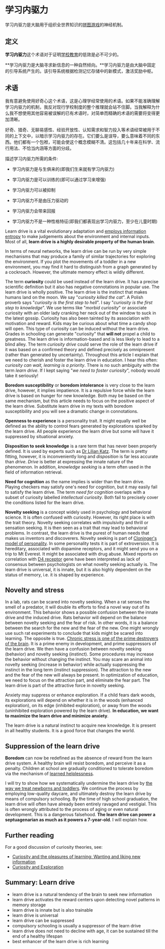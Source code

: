# 学习内驱力

学习内驱力是大脑用于组织全世界知识的[拼图游戏](https://supermemo.guru/wiki/Jigsaw_puzzle)的神经机制。

## 定义

**学习内驱力**这个术语对于证明[学校教育](https://supermemo.guru/wiki/Problem_of_Schooling)的低效是必不可少的。

**学习内驱力是大脑寻求新信息的一种自然倾向。**学习内驱力是由大脑中固定的引导系统产生的。该引导系统根据检测记忆存储中的新模式，激活奖励中枢。

## 术语

我有意避免使用好奇心这个术语，这是心理学经常使用的术语。如果不能准确理解学习内驱力的机制，我反对现行学校制度的整个推理就会站不住脚。当我解释为什么我不想使用其他容易被误解的已有术语时，对简单而精确的术语的需要将变得更加清晰。

好奇、猎奇、无聊易感性、经验开放性、认知需求和智力投入等术语经常被用于不同的上下文中，以暗示学习内驱力的存在。它们要么是误导，要么意味着不同的东西。他们都有一个包袱，可能会使这个概念模糊不清。这包括几十年来在科学、流行用法、不恰当内涵等方面的分歧。

描述学习内驱力所需的条件:

- 学习内驱力是与生俱来的(即我们生来就有学习内驱力)

- 学习内驱力是可以训练的(即可以通过学习来增强)

- 学习内驱力可以被抑制

- 学习内驱力不是由压力驱动的

- 学习内驱力会带来回报

- 学习内驱力不是一种性格特征(即我们都表现出学习内驱力，至少在儿童时期)

Learn drive is a vital evolutionary adaptation and [employs information entropy](https://supermemo.guru/wiki/Learntropy) to make judgements about the environment and internal inputs. Most of all, **learn drive is a highly desirable property of the human brain**.

In terms of neural networks, the learn drive can be run by very simple mechanisms that may produce a family of similar trajectories for exploring the environment. If you plot the movements of a toddler in a new environment, you may find it hard to distinguish from a graph generated by a cockroach. However, the ultimate memory effect is wildly different.

The term **curiosity** could be used instead of the learn drive. It has a precise scientific definition but it also has negative connotations in popular use. The learn drive is wholly positive. The learn drive is the instinct that makes humans land on the moon. We say "*curiosity killed the cat*". A Polish proverb says "*curiosity is the first step to hell*". I say "*curiosity is the first step to knowledge*". We use terms like "*morbid curiosity*" or associate curiosity with an older lady cranking her neck out of the window to suck in the latest gossip. Curiosity has also been tainted by its association with motivation and reward. Kids may be curious about what time a candy shop will open. This type of curiosity can be induced without the learn drive. Grades in schooling can generate "curiosity" that **will not** propel a child to greatness. The learn drive is information-based and is less likely to lead to a blind alley. The term *curiosity drive* could serve the role of the learn drive if it was based on a confirmed theory and defined precisely as omnipresent (rather than generated by uncertainty). Throughout this article I explain that we need to cherish and foster the learn drive in education. I hear this often: *curiosity can wait, learning is a priority*. There is no such ambiguity with the term *learn drive*. If I kept saying "*we need to foster curiosity*", nobody would take it seriously!

**Boredom susceptibility** or **boredom intolerance** is very close to the learn drive, however, it implies impatience. It is a repulsive force while the learn drive is based on hunger for new knowledge. Both may be based on the same mechanism, but this article needs to focus on the positive aspect of the learn drive. Substitute learn drive in my texts with boredom susceptibility and you will see a dramatic change in connotations.

**Openness to experience** is a personality trait. It might equally well be defined as the ability to control fears generated by explorations sparked by the learn drive. All people experience the learn drive but some will have it suppressed by situational anxiety.

**Disposition to seek knowledge** is a rare term that has never been properly defined. It is used by experts such as [Dr Lilian Katz](https://en.wikipedia.org/wiki/Lilian_Katz). The term is pretty fitting, however, it is inconveniently long and *disposition* is far less accurate than *drive*. *Drive* is better at expressing the innate nature of the phenomenon. In addition, *knowledge seeking* is a term often used in the field of information retrieval.

**Need for cognition** as the name implies is wider than the learn drive. Playing checkers may satisfy one's need for cognition, but it may easily fail to satisfy the learn drive. The term *need for cognition* overlaps with a subset of curiosity labelled *intellectual curiosity*. Both fail to precisely cover the conditions listed for the learn drive.

**Novelty seeking** is a concept widely used in psychology and behavioral science. It is often confused with curiosity. However, its right place is with the trait theory. Novelty seeking correlates with impulsivity and thrill or sensation seeking. It is then seen as a trait that may lead to behavioral problems. In contrast, the learn drive is the purest of human needs that makes us inventors and discoverers. Novelty seeking is part of [Cloninger's model of personality](https://en.wikipedia.org/wiki/Temperament_and_Character_Inventory). In some personality tests it is part of extroversion. It is hereditary, associated with dopamine receptors, and it might send you on a trip to Mt Everest. It might be associated with drug abuse. Mixed reports on correlation with [D4 receptor](https://en.wikipedia.org/wiki/Dopamine_receptor_D4) gene have been interpreted as lack of consensus between psychologists on what novelty seeking actually is. The learn drive is universal, it is innate, but it is also highly dependent on the status of memory, i.e. it is shaped by experience.

## Novelty and stress

In a lab, rats can be scared into novelty seeking. When a rat senses the smell of a predator, it will double its efforts to find a novel way out of its environment. This behavior shows a possible confusion between the innate drive and the induced drive. Rats behavior will depend on the balance between novelty seeking and the fear of risk. In other words, it is a balance between the search for the new and the fear of the new. One might wrongly use such rat experiments to conclude that kids might be scared into learning. The opposite is true. [Chronic stress is one of the prime destroyers of the brain](https://supermemo.guru/wiki/Stress_resilience). It is a prime enemy in development, and prime suppressors of the learn drive. We then have a confusion between novelty seeking (behavior) and novelty seeking (instinct). Some procedures may increase the behavior without changing the instinct. You may scare an animal into novelty seeking (increase in behavior) while actually suppressing the instinct in the long term (instinct suppression). The attraction to the new and the fear of the new will always be present. In optimization of education, we need to focus on the attraction part, and eliminate the fear part. The learn drive is part of the attractive force in novelty seeking.

Anxiety may suppress or enhance exploration. If a child fears dark woods, its explorations will depend on whether it is in the woods (enhanced exploration), on its edge (inhibited exploration), or away from the woods (uninhibited exploration powered by the learn drive). **In education, we want to maximize the learn drive and minimize anxiety**.

The learn drive is a natural instinct to acquire new knowledge. It is present in all healthy students. It is a good force that changes the world.

## Suppression of the learn drive

**Boredom** can now be redefined as the absence of reward from the learn drive system. A healthy brain will resist boredom, and perceive it as a penalty. Children at school are gradually conditioned to tolerate boredom via the mechanism of [learned helplessness](https://supermemo.guru/wiki/Learned_helplessness_vs._learn_drive).

I will try to show how we systematically undermine the learn drive by [the way we treat newborns and toddlers](https://supermemo.guru/wiki/Baby_management). We continue the process by employing low-quality daycare, and ultimately destroy the learn drive by means of compulsory schooling. By the time of high school graduation, the learn drive will often have already been entirely ravaged and vestigial. This is often wrongly attributed to the process of aging or even natural development. This is a dangerous falsehood. **The learn drive can power a septuagenarian as much as it powers a 7-year-old**. I will explain how.

## Further reading

For a good discussion of curiosity theories, see:

- [Curiosity and the pleasures of learning: Wanting and liking new information](https://www.researchgate.net/publication/245823962_Curiosity_and_the_pleasures_of_learning_Wanting_and_liking_new_information)
- [Curiosity and Exploration](http://www.csun.edu/~vcpsy00h/students/explore.htm)

## Summary: Learn drive

- learn drive is a natural tendency of the brain to seek new information
- learn drive activates the reward centers upon detecting novel patterns in memory storage
- learn drive is innate but is also trainable
- learn drive is universal
- learn drive can be suppressed
- compulsory schooling is usually a suppressor of the learn drive
- learn drive does not need to decline with age, it can be sustained till the end of a healthy lifespan
- best enhancer of the learn drive is rich learning